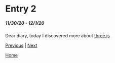 # Entry 2
##### 11/30/20 - 12/1/20

Dear diary, today I discovered more about [three.js](https://threejs.org/docs/index.html#manual/en/introduction/Creating-a-scene)

[Previous](entry01.md) | [Next](entry03.md)

[Home](../README.md)

